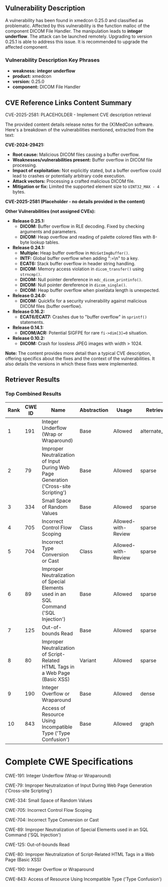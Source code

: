## Vulnerability Description
A vulnerability has been found in xmedcon 0.25.0 and classified as problematic. Affected by this vulnerability is the function malloc of the component DICOM File Handler. The manipulation leads to **integer underflow**. The attack can be launched remotely. Upgrading to version 0.25.1 is able to address this issue. It is recommended to upgrade the affected component.

### Vulnerability Description Key Phrases
- **weakness:** **integer underflow**
- **product:** xmedcon
- **version:** 0.25.0
- **component:** DICOM File Handler

## CVE Reference Links Content Summary
CVE-2025-2581: PLACEHOLDER - Implement CVE description retrieval

The provided content details release notes for the (X)MedCon software. Here's a breakdown of the vulnerabilities mentioned, extracted from the text:

**CVE-2024-29421:**

*   **Root cause:** Malicious DICOM files causing a buffer overflow.
*   **Weaknesses/vulnerabilities present:** Buffer overflow in DICOM file processing.
*   **Impact of exploitation:**  Not explicitly stated, but a buffer overflow could lead to crashes or potentially arbitrary code execution.
*   **Attack vectors:** Processing a crafted malicious DICOM file.
*   **Mitigation or fix:** Limited the supported element size to `UINT32_MAX - 4` bytes.

**CVE-2025-2581 (Placeholder - no details provided in the content)**

**Other Vulnerabilities (not assigned CVEs):**

*   **Release 0.25.1:**
    *   **DICOM:** Buffer overflow in RLE decoding. Fixed by checking arguments and parameters.
    *   **DICOM:** Heap overflow and reading of palette colored files with 8-byte lookup tables.
*   **Release 0.24.1:**
    *   **Multiple:** Heap buffer overflow in `MdcGetImgBuffer()`.
    *   **INTF:** Global buffer overflow when adding ":=\n" to a key.
    *   **ECAT6:** Stack buffer overflow in header string handling.
    *   **DICOM:** Memory access violation in `dicom_transfer()` using `strncmp()`.
    *   **DICOM:** Null pointer dereference in `mdc_dicom_printinfo()`.
    *   **DICOM:** Null pointer dereference in `dicom_single()`.
    *   **DICOM:** Heap buffer overflow when pixeldata length is unexpected.
*   **Release 0.24.0:**
    *   **DICOM:** Quickfix for a security vulnerability against malicious DICOM files (buffer overflow).
*   **Release 0.16.2:**
    *   **ECAT6/ECAT7:** Crashes due to "buffer overflow" in `sprintf()` statements.
*   **Release 0.14.1:**
    *   **DICOM/ACR:** Potential SIGFPE for rare `fi->dim[3]=0` situation.
*   **Release 0.10.2:**
    *   **DICOM:** Crash for lossless JPEG images with width > 1024.

**Note:** The content provides more detail than a typical CVE description, offering specifics about the fixes and the context of the vulnerabilities. It also details the versions in which these fixes were implemented.

## Retriever Results

### Top Combined Results

| Rank | CWE ID | Name | Abstraction | Usage  | Retrievers | Individual Scores |
|------|--------|------|-------------|-------|------------|-------------------|
| 1 | 191 | Integer Underflow (Wrap or Wraparound) | Base | Allowed | alternate_terms | 1.000 |
| 2 | 79 | Improper Neutralization of Input During Web Page Generation ('Cross-site Scripting') | Base | Allowed | sparse | 0.418 |
| 3 | 334 | Small Space of Random Values | Base | Allowed | sparse | 0.385 |
| 4 | 705 | Incorrect Control Flow Scoping | Class | Allowed-with-Review | sparse | 0.382 |
| 5 | 704 | Incorrect Type Conversion or Cast | Class | Allowed-with-Review | sparse | 0.371 |
| 6 | 89 | Improper Neutralization of Special Elements used in an SQL Command ('SQL Injection') | Base | Allowed | sparse | 0.367 |
| 7 | 125 | Out-of-bounds Read | Base | Allowed | sparse | 0.358 |
| 8 | 80 | Improper Neutralization of Script-Related HTML Tags in a Web Page (Basic XSS) | Variant | Allowed | sparse | 0.353 |
| 9 | 190 | Integer Overflow or Wraparound | Base | Allowed | dense | 0.541 |
| 10 | 843 | Access of Resource Using Incompatible Type ('Type Confusion') | Base | Allowed | graph | 0.002 |



# Complete CWE Specifications

CWE-191: Integer Underflow (Wrap or Wraparound)

CWE-79: Improper Neutralization of Input During Web Page Generation ('Cross-site Scripting')

CWE-334: Small Space of Random Values

CWE-705: Incorrect Control Flow Scoping

CWE-704: Incorrect Type Conversion or Cast

CWE-89: Improper Neutralization of Special Elements used in an SQL Command ('SQL Injection')

CWE-125: Out-of-bounds Read

CWE-80: Improper Neutralization of Script-Related HTML Tags in a Web Page (Basic XSS)

CWE-190: Integer Overflow or Wraparound

CWE-843: Access of Resource Using Incompatible Type ('Type Confusion')